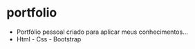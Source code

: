 # portfolio

- Portfólio pessoal criado para aplicar meus conhecimentos...
- Html - Css - Bootstrap
